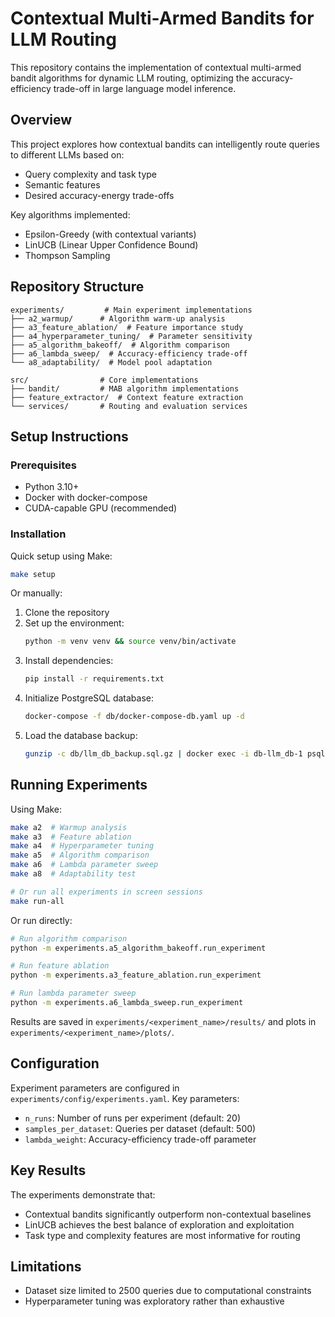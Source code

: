 # Contextual Multi-Armed Bandits for LLM Routing

This repository contains the implementation of contextual multi-armed bandit algorithms for dynamic LLM routing, optimizing the accuracy-efficiency trade-off in large language model inference.

## Overview

This project explores how contextual bandits can intelligently route queries to different LLMs based on:
- Query complexity and task type
- Semantic features
- Desired accuracy-energy trade-offs

Key algorithms implemented:
- Epsilon-Greedy (with contextual variants)
- LinUCB (Linear Upper Confidence Bound)
- Thompson Sampling

## Repository Structure

```
experiments/         # Main experiment implementations
├── a2_warmup/      # Algorithm warm-up analysis
├── a3_feature_ablation/  # Feature importance study
├── a4_hyperparameter_tuning/  # Parameter sensitivity
├── a5_algorithm_bakeoff/  # Algorithm comparison
├── a6_lambda_sweep/  # Accuracy-efficiency trade-off
└── a8_adaptability/  # Model pool adaptation

src/                # Core implementations
├── bandit/         # MAB algorithm implementations
├── feature_extractor/  # Context feature extraction
└── services/       # Routing and evaluation services
```

## Setup Instructions

### Prerequisites
- Python 3.10+
- Docker with docker-compose
- CUDA-capable GPU (recommended)

### Installation

Quick setup using Make:
```bash
make setup
```

Or manually:
1. Clone the repository
2. Set up the environment: 
   ```bash
   python -m venv venv && source venv/bin/activate
   ```
3. Install dependencies: 
   ```bash
   pip install -r requirements.txt
   ```
4. Initialize PostgreSQL database:
   ```bash
   docker-compose -f db/docker-compose-db.yaml up -d
   ```
5. Load the database backup:
   ```bash
   gunzip -c db/llm_db_backup.sql.gz | docker exec -i db-llm_db-1 psql -U tz -d llm_db
   ```

## Running Experiments

Using Make:
```bash
make a2  # Warmup analysis
make a3  # Feature ablation
make a4  # Hyperparameter tuning
make a5  # Algorithm comparison
make a6  # Lambda parameter sweep
make a8  # Adaptability test

# Or run all experiments in screen sessions
make run-all
```

Or run directly:
```bash
# Run algorithm comparison
python -m experiments.a5_algorithm_bakeoff.run_experiment

# Run feature ablation
python -m experiments.a3_feature_ablation.run_experiment

# Run lambda parameter sweep
python -m experiments.a6_lambda_sweep.run_experiment
```

Results are saved in `experiments/<experiment_name>/results/` and plots in `experiments/<experiment_name>/plots/`.

## Configuration

Experiment parameters are configured in `experiments/config/experiments.yaml`. Key parameters:
- `n_runs`: Number of runs per experiment (default: 20)
- `samples_per_dataset`: Queries per dataset (default: 500)
- `lambda_weight`: Accuracy-efficiency trade-off parameter

## Key Results

The experiments demonstrate that:
- Contextual bandits significantly outperform non-contextual baselines
- LinUCB achieves the best balance of exploration and exploitation
- Task type and complexity features are most informative for routing

## Limitations

- Dataset size limited to 2500 queries due to computational constraints
- Hyperparameter tuning was exploratory rather than exhaustive
